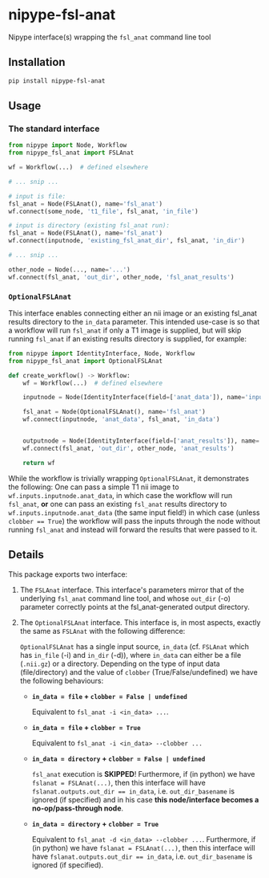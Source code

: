 # nipype-fsl-anat

Nipype interface(s) wrapping the `fsl_anat` command line tool

## Installation

```bash
pip install nipype-fsl-anat
```

## Usage

### The standard interface

```python
from nipype import Node, Workflow
from nipype_fsl_anat import FSLAnat

wf = Workflow(...)  # defined elsewhere

# ... snip ...

# input is file:
fsl_anat = Node(FSLAnat(), name='fsl_anat')
wf.connect(some_node, 't1_file', fsl_anat, 'in_file')

# input is directory (existing fsl_anat run):
fsl_anat = Node(FSLAnat(), name='fsl_anat')
wf.connect(inputnode, 'existing_fsl_anat_dir', fsl_anat, 'in_dir')

# ... snip ...

other_node = Node(..., name='...')
wf.connect(fsl_anat, 'out_dir', other_node, 'fsl_anat_results')
```

### `OptionalFSLAnat`

This interface enables connecting either an nii image or an existing fsl_anat results directory to the `in_data` parameter. This intended use-case is so that a workflow will run `fsl_anat` if only a T1 image is supplied, but will skip running `fsl_anat` if an existing results directory is supplied, for example:

```python
from nipype import IdentityInterface, Node, Workflow
from nipype_fsl_anat import OptionalFSLAnat

def create_workflow() -> Workflow:
    wf = Workflow(...)  # defined elsewhere

    inputnode = Node(IdentityInterface(field=['anat_data']), name='inputnode')

    fsl_anat = Node(OptionalFSLAnat(), name='fsl_anat')
    wf.connect(inputnode, 'anat_data', fsl_anat, 'in_data')


    outputnode = Node(IdentityInterface(field=['anat_results']), name='outputnode')
    wf.connect(fsl_anat, 'out_dir', other_node, 'anat_results')

    return wf
```

While the workflow is trivially wrapping `OptionalFSLAnat`, it demonstrates the following: One can pass a simple T1 nii image to `wf.inputs.inputnode.anat_data`, in which case the workflow will run `fsl_anat`, **or** one can pass an existing `fsl_anat` results directory to `wf.inputs.inputnode.anat_data` (the same input field!) in which case (unless `clobber == True`) the workflow will pass the inputs through the node without running `fsl_anat` and instead will forward the results that were passed to it.

## Details

This package exports two interface:

1. The `FSLAnat` interface. This interface's parameters mirror that of the underlying `fsl_anat` command line tool, and whose `out_dir` (-o) parameter correctly points at the fsl_anat-generated output directory.

2. The `OptionalFSLAnat` interface. This interface is, in most aspects, exactly the same as `FSLAnat` with the following difference:

   `OptionalFSLAnat` has a single input source, `in_data` (cf. `FSLAnat` which has `in_file` (-i) and `in_dir` (-d)), where `in_data` can either be a file (`.nii.gz`) or a directory. Depending on the type of input data (file/directory) and the value of `clobber` (True/False/undefined) we have the following behaviours:

   - **`in_data = file` + `clobber = False | undefined`**

     Equivalent to `fsl_anat -i <in_data> ...`.

   - **`in_data = file` + `clobber = True`**

     Equivalent to `fsl_anat -i <in_data> --clobber ...`

   - **`in_data = directory` + `clobber = False | undefined`**

     `fsl_anat` execution is **SKIPPED**! Furthermore, if (in python) we have `fslanat = FSLAnat(...)`, then this interface will have `fslanat.outputs.out_dir == in_data`, i.e. `out_dir_basename` is ignored (if specified) and in his case **this node/interface becomes a no-op/pass-through node**.

   - **`in_data = directory` + `clobber = True`**

     Equivalent to `fsl_anat -d <in_data> --clobber ...`. Furthermore, if (in python) we have `fslanat = FSLAnat(...)`, then this interface will have `fslanat.outputs.out_dir == in_data`, i.e. `out_dir_basename` is ignored (if specified).
